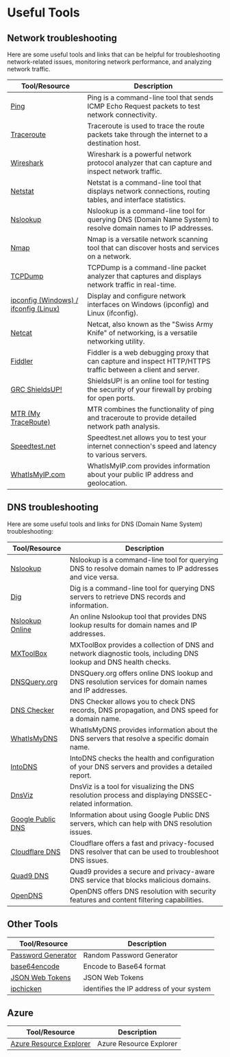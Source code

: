 # **Useful Tools**

## **Network troubleshooting**

Here are some useful tools and links that can be helpful for troubleshooting network-related issues, monitoring network performance, and analyzing network traffic. 


| Tool/Resource                                        | Description                                                                                        |
|------------------------------------------------------|----------------------------------------------------------------------------------------------------|
| [Ping](https://en.wikipedia.org/wiki/Ping)           | Ping is a command-line tool that sends ICMP Echo Request packets to test network connectivity.     |
| [Traceroute](https://en.wikipedia.org/wiki/Traceroute) | Traceroute is used to trace the route packets take through the internet to a destination host.   |
| [Wireshark](https://www.wireshark.org/)              | Wireshark is a powerful network protocol analyzer that can capture and inspect network traffic.  |
| [Netstat](https://en.wikipedia.org/wiki/Netstat)     | Netstat is a command-line tool that displays network connections, routing tables, and interface statistics. |
| [Nslookup](https://en.wikipedia.org/wiki/Nslookup)   | Nslookup is a command-line tool for querying DNS (Domain Name System) to resolve domain names to IP addresses. |
| [Nmap](https://nmap.org/)                             | Nmap is a versatile network scanning tool that can discover hosts and services on a network.   |
| [TCPDump](https://www.tcpdump.org/)                  | TCPDump is a command-line packet analyzer that captures and displays network traffic in real-time. |
| [ipconfig (Windows) / ifconfig (Linux)](https://en.wikipedia.org/wiki/Ifconfig) | Display and configure network interfaces on Windows (ipconfig) and Linux (ifconfig). |
| [Netcat](https://en.wikipedia.org/wiki/Netcat)       | Netcat, also known as the "Swiss Army Knife" of networking, is a versatile networking utility.   |
| [Fiddler](https://www.telerik.com/fiddler)            | Fiddler is a web debugging proxy that can capture and inspect HTTP/HTTPS traffic between a client and server. |
| [GRC ShieldsUP!](https://www.grc.com/shieldsup)     | ShieldsUP! is an online tool for testing the security of your firewall by probing for open ports. |
| [MTR (My TraceRoute)](https://www.bitwizard.nl/mtr/) | MTR combines the functionality of ping and traceroute to provide detailed network path analysis. |
| [Speedtest.net](https://www.speedtest.net/)          | Speedtest.net allows you to test your internet connection's speed and latency to various servers. |
| [WhatIsMyIP.com](https://www.whatismyip.com/)        | WhatIsMyIP.com provides information about your public IP address and geolocation. |

## **DNS troubleshooting**

Here are some useful tools and links for DNS (Domain Name System) troubleshooting:

| Tool/Resource                                   | Description                                                                                        |
|-------------------------------------------------|----------------------------------------------------------------------------------------------------|
| [Nslookup](https://en.wikipedia.org/wiki/Nslookup) | Nslookup is a command-line tool for querying DNS to resolve domain names to IP addresses and vice versa. |
| [Dig](https://en.wikipedia.org/wiki/Dig_(command)) | Dig is a command-line tool for querying DNS servers to retrieve DNS records and information.     |
| [Nslookup Online](https://www.nslookup.io/)       | An online Nslookup tool that provides DNS lookup results for domain names and IP addresses.       |
| [MXToolBox](https://mxtoolbox.com/)               | MXToolBox provides a collection of DNS and network diagnostic tools, including DNS lookup and DNS health checks. |
| [DNSQuery.org](https://www.dnsquery.org/)         | DNSQuery.org offers online DNS lookup and DNS resolution services for domain names and IP addresses. |
| [DNS Checker](https://dnschecker.org/)            | DNS Checker allows you to check DNS records, DNS propagation, and DNS speed for a domain name.  |
| [WhatIsMyDNS](https://www.whatismydns.com/)       | WhatIsMyDNS provides information about the DNS servers that resolve a specific domain name.      |
| [IntoDNS](https://intodns.com/)                   | IntoDNS checks the health and configuration of your DNS servers and provides a detailed report. |
| [DnsViz](http://dnsviz.net/)                      | DnsViz is a tool for visualizing the DNS resolution process and displaying DNSSEC-related information. |
| [Google Public DNS](https://developers.google.com/speed/public-dns) | Information about using Google Public DNS servers, which can help with DNS resolution issues. |
| [Cloudflare DNS](https://1.1.1.1/)                | Cloudflare offers a fast and privacy-focused DNS resolver that can be used to troubleshoot DNS issues. |
| [Quad9 DNS](https://www.quad9.net/)               | Quad9 provides a secure and privacy-aware DNS service that blocks malicious domains.              |
| [OpenDNS](https://www.opendns.com/)               | OpenDNS offers DNS resolution with security features and content filtering capabilities.          |

## **Other Tools**

| Tool/Resource                                   | Description                                                                                        |
|-------------------------------------------------|----------------------------------------------------------------------------------------------------|
| [Password Generator](https://www.avast.com/en-us/random-password-generator#pc) | Random Password Generator |
| [base64encode](https://www.base64encode.org/) | Encode to Base64 format |
| [JSON Web Tokens](https://jwt.io/) | JSON Web Tokens |
| [ipchicken](https://www.ipchicken.com/) | identifies the IP address of your system |

## **Azure**

| Tool/Resource                                   | Description                                                                                        |
|-------------------------------------------------|----------------------------------------------------------------------------------------------------|
| [Azure Resource Explorer](https://resources.azure.com/) | Azure Resource Explorer |
